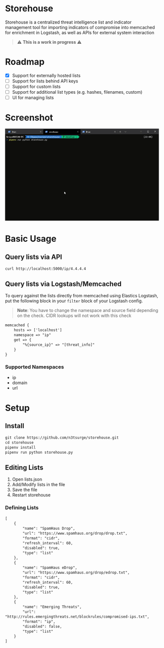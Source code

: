 # Storehouse

Storehouse is a centralized threat intelligence list and indicator management tool for importing indicators of compromise into memcached for enrichment in Logstash, as well as APIs for external system interaction

> :warning: **This is a work in progress** :warning:

# Roadmap

- [x] Support for externally hosted lists
- [ ] Support for lists behind API keys
- [ ] Support for custom lists
- [ ] Support for additional list types (e.g. hashes, filenames, custom)
- [ ] UI for managing lists

# Screenshot

![storehouse.gif](storehouse.gif)

# Basic Usage

## Query lists via API

```
curl http://localhost:5000/ip/4.4.4.4
```

## Query lists via Logstash/Memcached
To query against the lists directly from memcached using Elastics Logstash, put the following block in your `filter` block of your Logstash config.

> **Note**: You have to change the namespace and source field depending on the check.  CIDR lookups will not work with this check

```
memcached {
    hosts => ['localhost']
    namespace => "ip"
    get => {
        "%{source_ip}" => "[threat_info]"
    }
}
```

### Supported Namespaces

- ip
- domain
- url

# Setup

## Install

```
git clone https://github.com/n3tsurge/storehouse.git
cd storehouse
pipenv install
pipenv run python storehouse.py
```

## Editing Lists

1. Open lists.json
2. Add/Modify lists in the file
3. Save the file
4. Restart storehouse

### Defining Lists

```
[
    {
        "name": "SpamHaus Drop",
        "url": "https://www.spamhaus.org/drop/drop.txt",
        "format": "cidr",
        "refresh_interval": 60,
        "disabled": true,
        "type": "list"
    },
    {
        "name": "SpamHaus eDrop",
        "url": "https://www.spamhaus.org/drop/edrop.txt",
        "format": "cidr",
        "refresh_interval": 60,
        "disabled": true,
        "type": "list"
    },
    {
        "name": "Emerging Threats",
        "url": "http://rules.emergingthreats.net/blockrules/compromised-ips.txt",
        "format": "ip",
        "disabled": false,
        "type": "list"
    }
]
```